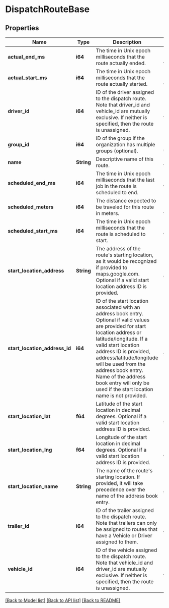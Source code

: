 # DispatchRouteBase

## Properties
Name | Type | Description | Notes
------------ | ------------- | ------------- | -------------
**actual_end_ms** | **i64** | The time in Unix epoch milliseconds that the route actually ended. | [optional] [default to null]
**actual_start_ms** | **i64** | The time in Unix epoch milliseconds that the route actually started. | [optional] [default to null]
**driver_id** | **i64** | ID of the driver assigned to the dispatch route. Note that driver_id and vehicle_id are mutually exclusive. If neither is specified, then the route is unassigned. | [optional] [default to null]
**group_id** | **i64** | ID of the group if the organization has multiple groups (optional). | [optional] [default to null]
**name** | **String** | Descriptive name of this route. | [default to null]
**scheduled_end_ms** | **i64** | The time in Unix epoch milliseconds that the last job in the route is scheduled to end. | [default to null]
**scheduled_meters** | **i64** | The distance expected to be traveled for this route in meters. | [optional] [default to null]
**scheduled_start_ms** | **i64** | The time in Unix epoch milliseconds that the route is scheduled to start. | [default to null]
**start_location_address** | **String** | The address of the route&#39;s starting location, as it would be recognized if provided to maps.google.com. Optional if a valid start location address ID is provided. | [optional] [default to null]
**start_location_address_id** | **i64** | ID of the start location associated with an address book entry. Optional if valid values are provided for start location address or latitude/longitude. If a valid start location address ID is provided, address/latitude/longitude will be used from the address book entry. Name of the address book entry will only be used if the start location name is not provided. | [optional] [default to null]
**start_location_lat** | **f64** | Latitude of the start location in decimal degrees. Optional if a valid start location address ID is provided. | [optional] [default to null]
**start_location_lng** | **f64** | Longitude of the start location in decimal degrees. Optional if a valid start location address ID is provided. | [optional] [default to null]
**start_location_name** | **String** | The name of the route&#39;s starting location. If provided, it will take precedence over the name of the address book entry. | [optional] [default to null]
**trailer_id** | **i64** | ID of the trailer assigned to the dispatch route. Note that trailers can only be assigned to routes that have a Vehicle or Driver assigned to them. | [optional] [default to null]
**vehicle_id** | **i64** | ID of the vehicle assigned to the dispatch route. Note that vehicle_id and driver_id are mutually exclusive. If neither is specified, then the route is unassigned. | [optional] [default to null]

[[Back to Model list]](../README.md#documentation-for-models) [[Back to API list]](../README.md#documentation-for-api-endpoints) [[Back to README]](../README.md)


